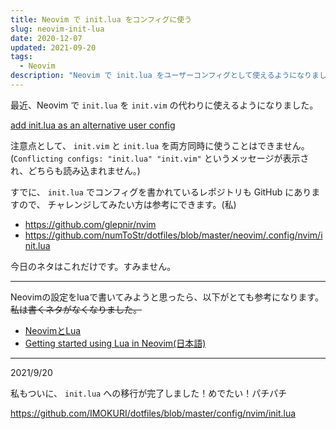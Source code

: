 ```yaml
---
title: Neovim で init.lua をコンフィグに使う
slug: neovim-init-lua
date: 2020-12-07
updated: 2021-09-20
tags:
  - Neovim
description: "Neovim で init.lua をユーザーコンフィグとして使えるようになりました。"
---
```


最近、Neovim で `init.lua` を `init.vim` の代わりに使えるようになりました。

[add init.lua as an alternative user config](https://github.com/neovim/neovim/pull/12235)

注意点として、 `init.vim` と `init.lua` を両方同時に使うことはできません。
(`Conflicting configs: "init.lua" "init.vim"` というメッセージが表示され、どちらも読み込まれません。)

すでに、 `init.lua` でコンフィグを書かれているレポジトリも GitHub にありますので、
チャレンジしてみたい方は参考にできます。(私)

- https://github.com/glepnir/nvim
- https://github.com/numToStr/dotfiles/blob/master/neovim/.config/nvim/init.lua

今日のネタはこれだけです。すみません。

---

Neovimの設定をluaで書いてみようと思ったら、以下がとても参考になります。
~~私は書くネタがなくなりました。~~

- [NeovimとLua](https://zenn.dev/hituzi_no_sippo/articles/871c06cdbc45b53181e3)
- [Getting started using Lua in Neovim(日本語)](https://github.com/willelz/nvim-lua-guide-ja/blob/master/README.ja.md)

---

2021/9/20

私もついに、 `init.lua` への移行が完了しました！めでたい！パチパチ

https://github.com/IMOKURI/dotfiles/blob/master/config/nvim/init.lua
